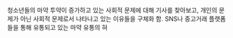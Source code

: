 청소년들의 마약 투약이 증가하고 있는 사회적 문제에 대해 기사를 찾아보고, 개인의 문제가 아닌 사회적 문제로서 나타나고 있는 이유들을 구체화 함. SNS나 중고거래 플랫폼들을 통해 유통되고 있는 마약 유통의 혀